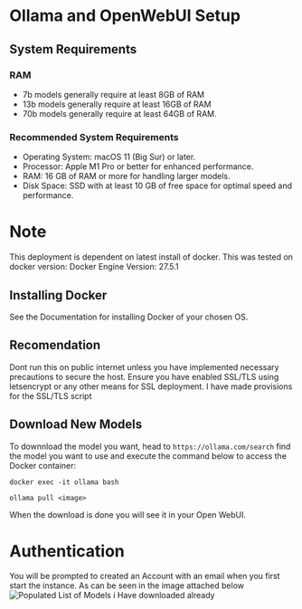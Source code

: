 # Ollama and OpenWebUI Setup

## System Requirements
### RAM
 - 7b models generally require at least 8GB of RAM 
 - 13b models generally require at least 16GB of RAM
 - 70b models generally require at least 64GB of RAM.

### Recommended System Requirements
 - Operating System: macOS 11 (Big Sur) or later.
 - Processor: Apple M1 Pro or better for enhanced performance.
 - RAM: 16 GB of RAM or more for handling larger models.
 - Disk Space: SSD with at least 10 GB of free space for optimal speed and performance.

 # Note
 This deployment is dependent on latest install of docker. This was tested on docker version: Docker Engine Version: 27.5.1

## Installing Docker
See the Documentation for installing Docker of your chosen OS.

## Recomendation
Dont run this on public internet unless you have implemented necessary precautions to secure the host. Ensure you have enabled SSL/TLS using letsencrypt or any other means for SSL deployment. I have made provisions for the SSL/TLS script 

## Download New Models
To downnload the model you want, head to ```https://ollama.com/search``` find the model you want to use and execute the command below to access the Docker container:

```docker exec -it ollama bash```

``` ollama pull <image> ```

When the download is done you will see it in your Open WebUI.

# Authentication
You will be prompted to created an Account with an email when you first start the instance. As can be seen in the image attached below
![Populated List of Models i Have downloaded already](open.png)